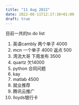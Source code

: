```yaml
---
title: "11 Aug 2022"
date: 2022-08-11T12:17:38+01:00
draft: true
---
```



目前一共的to do list

1. 英语cambly 两个单子 4000  
2. mcn 一个单子 4000 返点 500
3. 湾流大哥 下周发布 3500
4. quartz 欠14000
5. python 合同问题
6. kay 
7. matlab 4500
8. 就业推荐
9. 腾讯云推广
10. lloyds银行卡
